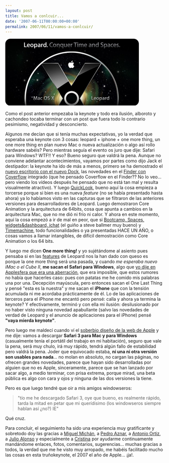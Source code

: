 ```yaml
---
layout: post
title: Vamos a conlcuir...
date: '2007-06-11T00:00:00+00:00'
permalink: 2007/06/11/vamos-a-conlcuir/
---
```

<img class="centro" src='/assets/leopard.png' alt='Leopard keynote timo' />

Como el post anterior empezaba la keynote y todo era ilusión, alboroto y cachondeo tocaba terminar con un post que fuera todo lo contrario pesimismo, negatividad y desconcierto. 

Algunos me decían que si tenía muchas expectativas, yo la verdad que esperaba una keynote con 3 cosas: leopard + iphone + one more thing, un one more thing en plan nuevo Mac o nueva actualización o algo así rollo hardware sabéis? Pero mientras seguía el evento os juro que dije: Safari para Windows? WTF!! Y eso? Bueno seguro que valdrá la pena. Aunque no conviene adelantar acontecimientos, vayamos por partes como dijo Jack el destipador: la keynote ha ido de más a menos, primero se ha demostrado el <a href="http://www.apple.com/macosx/leopard/features/desktop.html">nuevo escritorio con el nuevo Dock</a>, las novedades en el <a href="http://www.apple.com/macosx/leopard/features/finder.html">Finder con Coverflow</a> integrado (que he pensado Coverflow en el Finder?? No lo veo... pero viendo los vídeos después he pensado que no está tan mal y resulta visualmente atractivo). Y luego <a href="http://www.apple.com/macosx/leopard/features/quicklook.html">QuickLook</a>, bueno aquí la cosa empieza a torcerse porque si bien es una nueva <em>feature</em> (no se había presentado hasta ahora) ya lo habíamos visto en las capturas que se filtraron de las anteriores versiones para desarrolladores de Leopard. Luego demostraron Core Animation y la arquitectura de 64bits, cosa que apunta a cambios en la arquitectura Mac, que no me dió ni frío ni calor. Y ahora en este momento, aquí la cosa empezó a ir de mal en peor, que si <a href="http://www.apple.com/macosx/leopard/features/">Bootcamp, Spaces, widgets&dashboard, ichat</a> (el guiño a steve ballmer muy bueno) y <a href="http://www.apple.com/macosx/leopard/features/">Timemachine</a>, todo funcionalidades o ya presentadas HACE UN AÑO, o cosas vamos a llamar intangibles, de difícil demostración como Core Animation o los 64 bits.

Y luego me dicen <strong>One more thing!</strong> y yo sujétándome al asiento pues pensaba si en las <a href="http://www.apple.com/macosx/leopard/features/">features</a> de Leopard nos la han dado con queso es porque la one more thing será una pasada, y cuando <em>me esperaba nuevo iMac o el Cube II</em>, <strong>me sacan el Safari para Windows</strong>, algo que <a href="http://www.applesfera.com/2007/01/12-apple-tiene-safari-para-windows-mozilla-piensa-que-si">yo dije en Applesfera que era una aberración</a>, que era imposible, que estos rumores no había que hacerles caso: pues con patatas me he comido mis palabras una por una. Decepción mayúscula, pero entonces sacan el One Last Thing y pensé "esta es la nuestra" y me sacan el <strong>iPhone</strong> que con la tensión acumulada ni me acordaba prácticamente de él. Lo de las aplicaciones de terceros para el iPhone me encantó pero pensé: calla y ahora ya termina la keynote? Y efectivamente, terminó y con ella mi ilusión: desilusionado por no haber visto ninguna novedad apabullante (salvo las novedades de verdad de Leopard y el anuncio de aplicaciones para el iPhone) pensé <strong>"vaya mierda keynote"</strong>.

Pero luego me maldecí cuando ví el <a href="http://apple.com">soberbio diseño de la web de Apple</a> y me dije: vamos a descargar <strong>Safari 3 para Mac y para Windows</strong> (casualmente tenía el portátil del trabajo en mi habitación), seguro que vale la pena, será muy chulo, irá muy rápido, tendrá algún fallo de estabilidad pero valdrá la pena. Joder que equivocado estaba, <strong>ni una ni otra versión son usables para nada</strong>... no molan en absoluto, no cargan las páginas, no ofrecen grandes novedades, parece que hayan sido desarrolladas por alguien que no es Apple, sinceramente, parece que se han lanzado por sacar algo, a medio terminar, con prisa extrema, porque mirad, una beta pública es algo con cara y ojos y ninguna de las dos versiones la tiene.

Pero es que luego tendré que oir a mis amigos windowseros: 

<blockquote>"tío me he descargado Safari 3, oye que bueno, es realmente rápido, tarda la mitad en petar que mi querídisimo (los windowseros siempre hablan así ¿no?) IE"</blockquote>

Qué cruz. 

Para concluir, el seguimiento ha sido una experiencia muy gratificante y sobretodo doy las gracias a <a href="http://backfocus.info">Miguel Michán</a>, a <a href="http://cuatrodoce.com">Pedro Aznar</a>, a <a href="http://error500.net">Antonio Ortiz</a>, a <a href="http://www.merodeando.com/">Julio Alonso</a> y especialmente a <a href="http://childrenatyourfeet.com">Cristina</a> por ayudarme continuamente mandándome enlaces, fotos, comentarios, sugerencias... muchas gracias a todos, la verdad que me he visto muy arropado, me habéis facilitado mucho las cosas en esta truñokeynote, el 2007 el año de Apple... ¡ja!.

